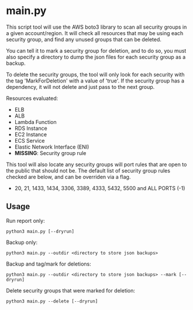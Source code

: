# main.py

This script tool will use the AWS boto3 library to scan all security groups in a given account/region. It will check all resources that may be using each security group, and find any unused groups that can be deleted.

You can tell it to mark a security group for deletion, and to do so, you must also specify a directory to dump the json files for each security group as a backup.

To delete the security groups, the tool will only look for each security with the tag 'MarkForDeletion' with a value of 'true'. If the security group has a dependency, it will not delete and just pass to the next group.

Resources evaluated:
 - ELB 
 - ALB 
 - Lambda Function
 - RDS Instance
 - EC2 Instance
 - ECS Service
 - Elastic Network Interface (ENI)
 - **MISSING**: Security group rule


This tool will also locate any security groups will port rules that are open to the public that should not be. The default list of security group rules checked are below, and can be overriden via a flag.

- 20, 21, 1433, 1434, 3306, 3389, 4333, 5432, 5500 and ALL PORTS (-1)

## Usage


Run report only:
```shell
python3 main.py [--dryrun]
```

Backup only:

```shell
python3 main.py --outdir <directory to store json backups>
```

Backup and tag/mark for deletions:

```shell
python3 main.py --outdir <directory to store json backups> --mark [--dryrun]
```

Delete security groups that were marked for deletion:

```shell
python3 main.py --delete [--dryrun]

```
